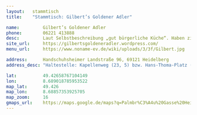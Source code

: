 ```yaml
---
layout:   stammtisch
title:    "Stammtisch: Gilbert’s Goldener Adler"

name:         Gilbert’s Goldener Adler
phone:        06221 413888
desc:         Laut Selbstbeschreibung „gut bürgerliche Küche“. Haben ziemlich geilen Nachtisch-Flammkuchen und angeblich bis 1 Uhr offen.
site_url:     https://gilbertsgoldeneradler.wordpress.com/
menu_url:     https://www.noname-ev.de/wiki/uploads/3/3f/Gilbert.jpg

address:      Handschuhsheimer Landstraße 96, 69121 Heidelberg
address_desc: "Haltestelle: Kapellenweg (23, 5) bzw. Hans-Thoma-Platz (24)"

lat:          49.42658767104149
lon:          8.689018785953522
map_lat:      49.426
map_lon:      8.68857353925705
map_zoom:     16
gmaps_url:    https://maps.google.de/maps?q=Palmbr%C3%A4u%20Gasse%20Heidelberg
---
```

